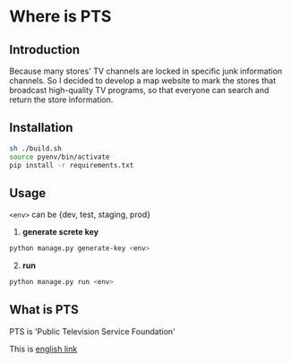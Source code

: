 # Where is PTS

## Introduction

Because many stores' TV channels are locked in specific junk information channels. So I decided to develop a map website to mark the stores that broadcast high-quality TV programs, so that everyone can search and return the store information.

## Installation

```bash
sh ./build.sh
source pyenv/bin/activate
pip install -r requirements.txt
```

## Usage

`<env>` can be {dev, test, staging, prod}

1. **generate screte key**

```bash
python manage.py generate-key <env>
```

2. **run**

```bash
python manage.py run <env>
```

## What is PTS

PTS is 'Public Television Service Foundation'

This is [english link](http://eng.pts.org.tw/)